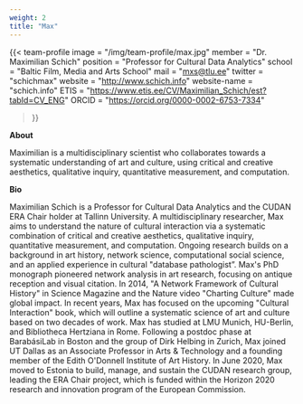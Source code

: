 ```yaml
---
weight: 2
title: "Max"
---
```


{{< team-profile 
image = "/img/team-profile/max.jpg"
member = "Dr. Maximilian Schich"
position = "Professor for Cultural Data Analytics"
school = "Baltic Film, Media and Arts School"
mail = "mxs@tlu.ee"
twitter = "schichmax"
website = "http://www.schich.info"
website-name = "schich.info"
ETIS = "https://www.etis.ee/CV/Maximilian_Schich/est?tabId=CV_ENG"
ORCID = "https://orcid.org/0000-0002-6753-7334"
 >}}   

**About**
  
Maximilian is a multidisciplinary scientist who collaborates towards a systematic understanding of art and culture, using critical and creative aesthetics, qualitative inquiry, quantitative measurement, and computation.
  

**Bio**  
  
Maximilian Schich is a Professor for Cultural Data Analytics and the CUDAN ERA Chair holder at Tallinn University. A multidisciplinary researcher, Max aims to understand the nature of cultural interaction via a systematic combination of critical and creative aesthetics, qualitative inquiry, quantitative measurement, and computation. Ongoing research builds on a background in art history, network science, computational social science, and an applied experience in cultural "database pathologist”. Max's PhD monograph pioneered network analysis in art research, focusing on antique reception and visual citation. In 2014, "A Network Framework of Cultural History" in Science Magazine and the Nature video "Charting Culture" made global impact. In recent years, Max has focused on the upcoming "Cultural Interaction" book, which will outline a systematic science of art and culture based on two decades of work. Max has studied at LMU Munich, HU-Berlin, and Bibliotheca Hertziana in Rome. Following a postdoc phase at BarabásiLab in Boston and the group of Dirk Helbing in Zurich, Max joined UT Dallas as an Associate Professor in Arts & Technology and a founding member of the Edith O'Donnell Institute of Art History. In June 2020, Max moved to Estonia to build, manage, and sustain the CUDAN research group, leading the ERA Chair project, which is funded within the Horizon 2020 research and innovation program of the European Commission.
